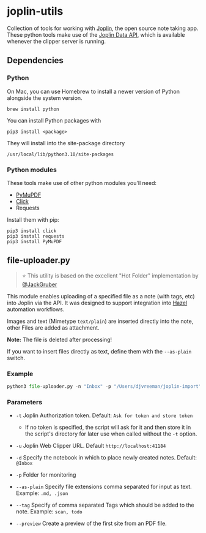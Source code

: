 # joplin-utils
Collection of tools for working with [Joplin](https://joplinapp.org/), the open source note taking app. These python tools make use of the [Joplin Data API](https://joplinapp.org/api/references/rest_api/), which is available whenever the clipper server is running.



## Dependencies

### Python

On Mac, you can use Homebrew to install a newer version of Python alongside the system version.

```
brew install python
```

You can install Python packages with

```
pip3 install <package>
```

They will install into the site-package directory

```
/usr/local/lib/python3.10/site-packages
```

### Python modules

These tools make use of other python modules you'll need:

- [PyMuPDF](https://github.com/pymupdf/PyMuPDF)
- [Click](https://click.palletsprojects.com)
- Requests

Install them with pip:

```console
pip3 install click
pip3 install requests
pip3 install PyMuPDF
```

## file-uploader.py

> &#11088; This utility is based on the excellent "Hot Folder" implementation by [@JackGruber](https://github.com/JackGruber/Joplin-Tools)

This module enables uploading of a specified file as a note (with tags, etc) into Joplin via the API. It was designed to support integration into [Hazel](https://www.noodlesoft.com/) automation workflows.

Images and text (Mimetype `text/plain`) are inserted directly into the note, other Files are added as attachment. 

**Note:** The file is deleted after processing!

If you want to insert files directly as text, define them with the `--as-plain` switch.

### **Example**

```python
python3 file-uploader.py -n "Inbox" -p "/Users/djvreeman/joplin-import" -f "2022 08 30 - TSC Update Webinar.pdf" --tag "pdf,presentation,HL7"
```

### Parameters

- `-t` Joplin Authorization token. Default: `Ask for token and store token`
  - If no token is specified, the script will ask for it and then store it in the script's directory for later use when called without the `-t` option.

- `-u` Joplin Web Clipper URL. Default `http://localhost:41184`

- `-d` Specify the notebook in which to place newly created notes. Default: `@Inbox`
- `-p` Folder for monitoring
- `--as-plain` Specify file extensions comma separated for input as text. Example: `.md, .json`
- `--tag` Specify of comma separated Tags which should be added to the note. Example: `scan, todo`
- `--preview` Create a preview of the first site from an PDF file.
